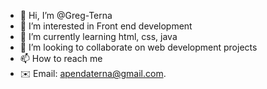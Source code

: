 - 👋 Hi, I’m @Greg-Terna
- 👀 I’m interested in Front end development 
- 🌱 I’m currently learning html, css, java
- 💞️ I’m looking to collaborate on web development projects 
- 📫 How to reach me
- ✉️ Email: apendaterna@gmail.com.
